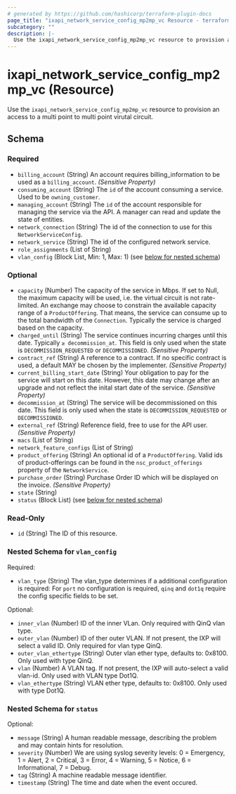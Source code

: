 ```yaml
---
# generated by https://github.com/hashicorp/terraform-plugin-docs
page_title: "ixapi_network_service_config_mp2mp_vc Resource - terraform-provider-ixapi"
subcategory: ""
description: |-
  Use the ixapi_network_service_config_mp2mp_vc resource to provision an access to a multi point to multi point virutal circuit.
---
```


# ixapi_network_service_config_mp2mp_vc (Resource)

Use the `ixapi_network_service_config_mp2mp_vc` resource to provision an access to a multi point to multi point virutal circuit.



<!-- schema generated by tfplugindocs -->
## Schema

### Required

- `billing_account` (String) An account requires billing_information to be used as a `billing_account`. *(Sensitive Property)*
- `consuming_account` (String) The `id` of the account consuming a service.  Used to be `owning_customer`.
- `managing_account` (String) The `id` of the account responsible for managing the service via the API. A manager can read and update the state of entities.
- `network_connection` (String) The id of the connection to use for this `NetworkServiceConfig`.
- `network_service` (String) The id of the configured network service.
- `role_assignments` (List of String)
- `vlan_config` (Block List, Min: 1, Max: 1) (see [below for nested schema](#nestedblock--vlan_config))

### Optional

- `capacity` (Number) The capacity of the service in Mbps. If set to Null, the maximum capacity will be used, i.e. the virtual circuit is not rate-limited.  An exchange may choose to constrain the available capacity range of a `ProductOffering`.  That means, the service can consume up to the total bandwidth of the `Connection`.  Typically the service is charged based on the capacity.
- `charged_until` (String) The service continues incurring charges until this date. Typically `≥ decommission_at`.  This field is only used when the state is `DECOMMISSION_REQUESTED` or `DECOMMISSIONED`.  *(Sensitive Property)*
- `contract_ref` (String) A reference to a contract. If no specific contract is used, a default MAY be chosen by the implementer. *(Sensitive Property)*
- `current_billing_start_date` (String) Your obligation to pay for the service will start on this date.  However, this date may change after an upgrade and not reflect the inital start date of the service.  *(Sensitive Property)*
- `decommission_at` (String) The service will be decommissioned on this date.  This field is only used when the state is `DECOMMISSION_REQUESTED` or `DECOMMISSIONED`.
- `external_ref` (String) Reference field, free to use for the API user. *(Sensitive Property)*
- `macs` (List of String)
- `network_feature_configs` (List of String)
- `product_offering` (String) An optional id of a `ProductOffering`.  Valid ids of product-offerings can be found in the `nsc_product_offerings` property of the `NetworkService`.
- `purchase_order` (String) Purchase Order ID which will be displayed on the invoice. *(Sensitive Property)*
- `state` (String)
- `status` (Block List) (see [below for nested schema](#nestedblock--status))

### Read-Only

- `id` (String) The ID of this resource.

<a id="nestedblock--vlan_config"></a>
### Nested Schema for `vlan_config`

Required:

- `vlan_type` (String) The vlan_type determines if a additional configuration is required: For `port` no configuration is required, `qinq` and `dot1q` require the config specific fields to be set.

Optional:

- `inner_vlan` (Number) ID of the inner VLan. Only required with QinQ vlan type.
- `outer_vlan` (Number) ID of ther outer VLAN. If not present, the IXP will select a valid ID. Only required for vlan type QinQ.
- `outer_vlan_ethertype` (String) Outer vlan ether type, defaults to: 0x8100. Only used with type QinQ.
- `vlan` (Number) A VLAN tag. If not present, the IXP will auto-select a valid vlan-id. Only used with VLAN type Dot1Q.
- `vlan_ethertype` (String) VLAN ether type, defaults to: 0x8100. Only used with type Dot1Q.


<a id="nestedblock--status"></a>
### Nested Schema for `status`

Optional:

- `message` (String) A human readable message, describing the problem and may contain hints for resolution.
- `severity` (Number) We are using syslog severity levels: 0 = Emergency, 1 = Alert, 2 = Critical, 3 = Error, 4 = Warning, 5 = Notice, 6 = Informational, 7 = Debug.
- `tag` (String) A machine readable message identifier.
- `timestamp` (String) The time and date when the event occured.


